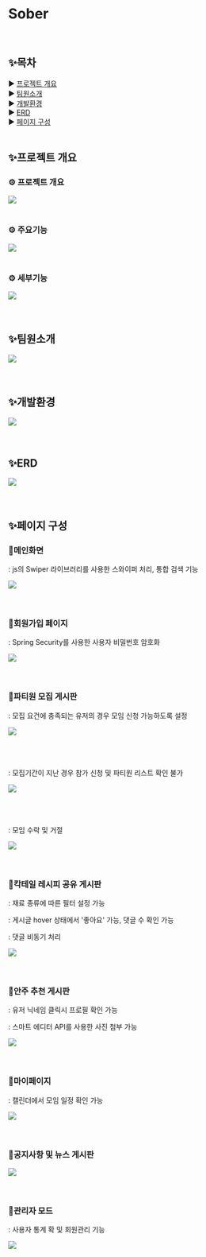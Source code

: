 <h1>Sober</h1>
<br/>

## ✨목차
▶ [프로젝트 개요](#프로젝트-개요)
<br>
▶ [팀원소개](#팀원소개)
<br>
▶ [개발환경](#개발환경)
<br>
▶ [ERD](#erd) 
<br>
▶ [페이지 구성](#페이지-구성)
<br/><br/>

## ✨프로젝트 개요

### ⚙️ 프로젝트 개요

<img src = https://github.com/ohhyeji/Sober/assets/132237910/bb31fc7b-7803-44fb-9211-7e0067d27b5e>
</img>
<br/><br/>


### ⚙️ 주요기능

<img src = https://github.com/ohhyeji/Sober/assets/132237910/580eef04-98c8-491b-8c4f-433318d2e2b3>
<br/><br/>

### ⚙️ 세부기능
<img src = https://github.com/ohhyeji/Sober/assets/132237910/8cd513f5-d319-4cc5-886d-9aeb4bda30dd>
<br/><br/><br/>

## ✨팀원소개
<img src = https://github.com/ohhyeji/Sober/assets/132237910/0e12897d-6a78-46b5-b15e-69ede9a79a66>
</img>
<br/><br/><br/>


## ✨개발환경
<img src = https://github.com/ohhyeji/Sober/assets/132237910/525c7a94-4b9f-4716-888f-07cb7599df41>
</img>
<br/><br/><br/>


## ✨ERD 

<img src = https://github.com/ohhyeji/Sober/assets/132237910/fde8e6cd-513b-489c-8b94-c1a28e5d5c31>
<br/><br/><br/>


## ✨페이지 구성
### 📌메인화면
: js의 Swiper 라이브러리를 사용한 스와이퍼 처리, 통합 검색 기능

<img src = https://github.com/ohhyeji/Sober/assets/132237910/a9662291-f52e-4147-b36a-df8c21719446>
</img>
<br/><br/><br/>

### 📌회원가입 페이지
: Spring Security를 사용한 사용자 비밀번호 암호화

<img src = https://github.com/ohhyeji/Sober/assets/132237910/654e34bd-ee93-4228-99fc-e86dd469883b>
</img>
<br/><br/><br/>

### 📌파티원 모집 게시판
: 모집 요건에 충족되는 유저의 경우 모임 신청 가능하도록 설정

<img src = https://github.com/ohhyeji/Sober/assets/132237910/c0d928fb-f729-42f8-854f-09d70c359bf6>
</img>
<br/><br/><br/><br/>

: 모집기간이 지난 경우 참가 신청 및 파티원 리스트 확인 불가

<img src = https://github.com/ohhyeji/Sober/assets/132237910/27d40a65-e68d-4619-a0f8-ac732e81b2d3>
</img>
<br/><br/><br/><br/>



: 모임 수락 및 거절

<img src = https://github.com/ohhyeji/Sober/assets/132237910/7352db16-f252-4e97-8c80-a0d9bd5ae197>
</img>
<br/><br/><br/>

### 📌칵테일 레시피 공유 게시판
: 재료 종류에 따른 필터 설정 가능


: 게시글 hover 상태에서 '좋아요' 가능, 댓글 수 확인 가능


: 댓글 비동기 처리

<img src = https://github.com/ohhyeji/Sober/assets/132237910/2ec2a695-b95a-41dc-8804-f6cf5a58e504>
</img>
<br/><br/><br/>

### 📌안주 추천 게시판
: 유저 닉네임 클릭시 프로필 확인 가능

: 스마트 에디터 API를 사용한 사진 첨부 가능

<img src = https://github.com/ohhyeji/Sober/assets/132237910/ae26c836-e3ac-40f3-948a-6ab9fe28d76c>
</img>
<br/><br/><br/>

### 📌마이페이지
: 캘린더에서 모임 일정 확인 가능

<img src = https://github.com/ohhyeji/Sober/assets/132237910/31859e94-a913-4812-935c-0252a820ba05>
</img>
<br/><br/><br/>

### 📌공지사항 및 뉴스 게시판

<img src = https://github.com/ohhyeji/Sober/assets/132237910/c88a47e7-d882-4db7-961d-a24101c5460f>
</img>
<br/><br/><br/>

### 📌관리자 모드
: 사용자 통계 확 및 회원관리 기능

<img src = https://github.com/ohhyeji/Sober/assets/132237910/c822969a-6875-47ac-aa61-6d6d918f1440>
</img>
